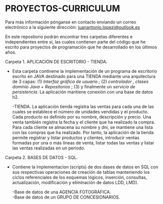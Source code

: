 # PROYECTOS-CURRICULUM
Para más información pónganse en contacto enviando un correo electrónico a la siguiente dirección: juanantonio.lopezj@outlook.es

En este repostiorio podrán encontrar tres carpetas diferentes e independientes entre sí, las cuales contienen parte del 
código que he escrito para proyectos de programación que he desarrollado en los últimos años. 

Carpeta 1. APLICACIÓN DE ESCRITORIO - TIENDA. 

  * Esta carpeta continene la implementación de un programa de escritorio escrito en JAVA destinado para una TIENDA  mediante una 
  arquitectura de 3 capas: (1) _Interfaz gráfica de usuario_ ; (2) _controlador , clases dominio Java + Repositorios_ ; (3) y finalmente un 
   _servicio de persistencia_. La aplicación mantiene conexión con una base de datos h2. 
    
     -TIENDA. La aplicación tienda registra las ventas para cada una de las cuales se establece el número de unidades vendidas y el producto. 
     Cada producto es definido por su nombre, descripción y precio. Una venta también registra la fecha y el cliente que ha
     realizado la compra. Para cada cliente se almacena su nombre y dni, se mantiene una lista con las compras que ha realizado.
     Por tanto, la aplicación de la tienda permite registrar y listar productos y clientes, introducir ventas formadas por una o más líneas 
     de venta, listar todas las ventas y listar las ventas realizadas en un período. 
     
Carpeta 2. BASES DE DATOS - SQL. 

  * Contiene la implementacíon (scripts) de dos dases de datos  en SQL con sus respectivas operaciones de creación de tablas manteniendo los 
  ciclos referenciales de los esquemas lógicos,  inserción, consultas, actualización, modificación y eliminación de datos
  LDD, LMD).
  
    -Base de datos de una AGENCIA FOTOGRÁFICA.  
    -Base de datos de un GRUPO DE CONCESIONARIOS.


